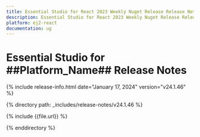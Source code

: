 ```yaml
---
title: Essential Studio for React 2023 Weekly Nuget Release Release Notes  
description: Essential Studio for React 2023 Weekly Nuget Release Release Notes  
platform: ej2-react
documentation: ug
---
```


# Essential Studio for  ##Platform_Name##   Release Notes  

{% include release-info.html date="January 17, 2024"  version="v24.1.46" %} 

{% directory path: _includes/release-notes/v24.1.46 %}

{% include {{file.url}} %}

{% enddirectory %}